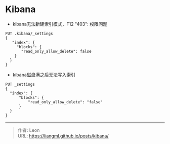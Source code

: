 # Kibana


* kibana无法新建索引模式，F12 "403": 权限问题

```shell
PUT .kibana/_settings
{
   "index": {
     "blocks": {
       "read_only_allow_delete": false
    }
  }
}
```

* kibana磁盘满之后无法写入索引

```shell
PUT _settings
{
  "index": {
      "blocks": {
          "read_only_allow_delete": "false"
      }
  }
}
```

---

> 作者: Leon  
> URL: https://liangml.github.io/posts/kibana/  


